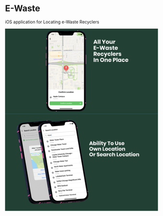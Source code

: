 # E-Waste
iOS application for Locating e-Waste Recyclers 
<div align = "center">
  <img align="center" src= "https://github.com/E-waste-manager/Documentation/blob/main/Stills/Intro.png" />
  <img align="center" src= "https://github.com/E-waste-manager/Documentation/blob/main/Stills/Location.png" />
 </div>
